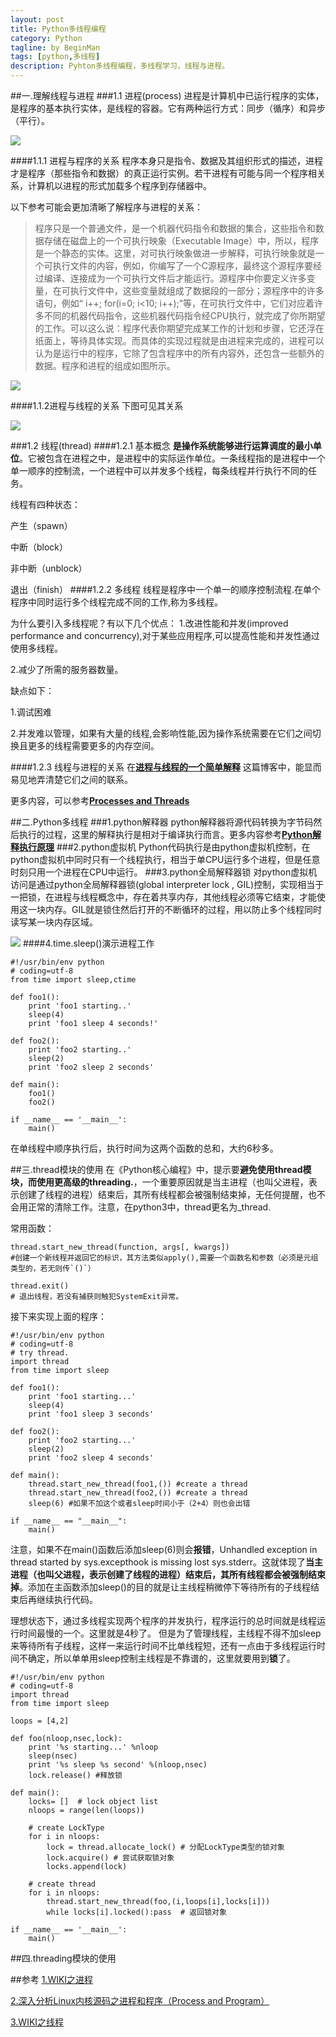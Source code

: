 ```yaml
---
layout: post
title: Python多线程编程
category: Python
tagline: by BeginMan
tags: [python,多线程]
description: Pyhton多线程编程，多线程学习，线程与进程。
---
```

##一.理解线程与进程
###1.1 进程(process)
进程是计算机中已运行程序的实体，是程序的基本执行实体，是线程的容器。它有两种运行方式：同步（循序）和异步（平行）。

![](http://www.bbc.co.uk/schools/gcsebitesize/design/images/fd_production_process.gif)

####1.1.1 进程与程序的关系
程序本身只是指令、数据及其组织形式的描述，进程才是程序（那些指令和数据）的真正运行实例。若干进程有可能与同一个程序相关系，计算机以进程的形式加载多个程序到存储器中。

以下参考可能会更加清晰了解程序与进程的关系：

>程序只是一个普通文件，是一个机器代码指令和数据的集合，这些指令和数据存储在磁盘上的一个可执行映象（Executable Image）中，所以，程序是一个静态的实体。这里，对可执行映象做进一步解释，可执行映象就是一个可执行文件的内容，例如，你编写了一个C源程序，最终这个源程序要经过编译、连接成为一个可执行文件后才能运行。源程序中你要定义许多变量，在可执行文件中，这些变量就组成了数据段的一部分；源程序中的许多语句，例如“ i++; for(i=0; i<10; i++);”等，在可执行文件中，它们对应着许多不同的机器代码指令，这些机器代码指令经CPU执行，就完成了你所期望的工作。可以这么说：程序代表你期望完成某工作的计划和步骤，它还浮在纸面上，等待具体实现。而具体的实现过程就是由进程来完成的，进程可以认为是运行中的程序，它除了包含程序中的所有内容外，还包含一些额外的数据。程序和进程的组成如图所示。

![](http://oss.org.cn/kernel-book/ch04/4.1.files/image002.gif)

####1.1.2进程与线程的关系
下图可见其关系

![](http://www.herbaat.com/wp-content/uploads/2014/01/process-and-thread.png)

###1.2 线程(thread)
####1.2.1 基本概念
**是操作系统能够进行运算调度的最小单位**。它被包含在进程之中，是进程中的实际运作单位。一条线程指的是进程中一个单一顺序的控制流，一个进程中可以并发多个线程，每条线程并行执行不同的任务。

线程有四种状态：

产生（spawn）

中断（block）

非中断（unblock）

退出（finish）
####1.2.2 多线程
线程是程序中一个单一的顺序控制流程.在单个程序中同时运行多个线程完成不同的工作,称为多线程。

为什么要引入多线程呢？有以下几个优点：
1.改进性能和并发(improved performance and concurrency),对于某些应用程序,可以提高性能和并发性通过使用多线程。

2.减少了所需的服务器数量。

缺点如下：

1.调试困难

2.并发难以管理，如果有大量的线程,会影响性能,因为操作系统需要在它们之间切换且更多的线程需要更多的内存空间。

####1.2.3 线程与进程的关系
在[**进程与线程的一个简单解释**](http://www.ruanyifeng.com/blog/2013/04/processes_and_threads.html) 这篇博客中，能显而易见地弄清楚它们之间的联系。

更多内容，可以参考[**Processes and Threads**](http://www.qnx.com/developers/docs/6.4.1/neutrino/getting_started/s1_procs.html?lang=cn#Threads_and_processes)

##二.Python多线程
###1.python解释器
python解释器将源代码转换为字节码然后执行的过程，这里的解释执行是相对于编译执行而言。更多内容参考[**Python解释执行原理**](http://www.wangyuxiong.com/archives/51258)
###2.python虚拟机
Python代码执行是由python虚拟机控制，在python虚拟机中同时只有一个线程执行，相当于单CPU运行多个进程，但是任意时刻只用一个进程在CPU中运行。
###3.python全局解释器锁
对python虚拟机访问是通过python全局解释器锁(global interpreter lock , GIL)控制，实现相当于一把锁，在进程与线程概念中，存在着共享内存，其他线程必须等它结束，才能使用这一块内存。GIL就是锁住然后打开的不断循环的过程，用以防止多个线程同时读写某一块内存区域。

![](http://deliveryimages.acm.org/10.1145/960000/959339/7124f1.png)
####4.time.sleep()演示进程工作

    #!/usr/bin/env python
    # coding=utf-8
    from time import sleep,ctime

    def foo1():
        print 'foo1 starting..'
        sleep(4)
        print 'foo1 sleep 4 seconds!'
    
    def foo2():
        print 'foo2 starting..'
        sleep(2)
        print 'foo2 sleep 2 seconds'
    
    def main():
        foo1()
        foo2()
    
    if __name__ == '__main__':
        main()
        
在单线程中顺序执行后，执行时间为这两个函数的总和，大约6秒多。

##三.thread模块的使用
在《Python核心编程》中，提示要**避免使用thread模块，而使用更高级的threading.**，一个重要原因就是当主进程（也叫父进程，表示创建了线程的进程）结束后，其所有线程都会被强制结束掉，无任何提醒，也不会用正常的清除工作。注意，在python3中，thread更名为_thread.

常用函数：

    thread.start_new_thread(function, args[, kwargs])
    #创建一个新线程并返回它的标识，其方法类似apply(),需要一个函数名和参数（必须是元组类型的，若无则传`()`）
    
    thread.exit()
    # 退出线程，若没有捕获则触犯SystemExit异常。
    
接下来实现上面的程序：

    #!/usr/bin/env python
    # coding=utf-8
    # try thread.
    import thread
    from time import sleep
    
    def foo1():
        print 'foo1 starting...'
        sleep(4)
        print 'foo1 sleep 3 seconds'
    
    def foo2():
        print 'foo2 starting...'
        sleep(2)
        print 'foo2 sleep 4 seconds'
    
    def main():
        thread.start_new_thread(foo1,()) #create a thread
        thread.start_new_thread(foo2,()) #create a thread
        sleep(6) #如果不加这个或者sleep时间小于（2+4）则也会出错
        
    if __name__ == "__main__":
        main()
        
注意，如果不在main()函数后添加sleep(6)则会**报错**，Unhandled exception in thread started by sys.excepthook is missing lost sys.stderr。这就体现了**当主进程（也叫父进程，表示创建了线程的进程）结束后，其所有线程都会被强制结束掉**。添加在主函数添加sleep()的目的就是让主线程稍微停下等待所有的子线程结束后再继续执行代码。

理想状态下，通过多线程实现两个程序的并发执行，程序运行的总时间就是线程运行时间最慢的一个。这里就是4秒了。
但是为了管理线程，主线程不得不加sleep来等待所有子线程，这样一来运行时间不比单线程短，还有一点由于多线程运行时间不确定，所以单单用sleep控制主线程是不靠谱的，这里就要用到**锁**了。
    
    #!/usr/bin/env python
    # coding=utf-8
    import thread
    from time import sleep
    
    loops = [4,2]
    
    def foo(nloop,nsec,lock):
        print '%s starting...' %nloop
        sleep(nsec)
        print '%s sleep %s second' %(nloop,nsec)
        lock.release() #释放锁
    
    def main():
        locks= []  # lock object list
        nloops = range(len(loops))
    
        # create LockType
        for i in nloops:
            lock = thread.allocate_lock() # 分配LockType类型的锁对象
            lock.acquire() # 尝试获取锁对象
            locks.append(lock) 
        
        # create thread
        for i in nloops:
            thread.start_new_thread(foo,(i,loops[i],locks[i]))
            while locks[i].locked():pass  # 返回锁对象
    
    if __name__ == '__main__':
        main()
    

##四.threading模块的使用



##参考
[1.WIKI之进程](http://zh.wikipedia.org/wiki/%E8%BF%9B%E7%A8%8B)

[2.深入分析Linux内核源码之进程和程序（Process and Program）](http://oss.org.cn/kernel-book/ch04/4.1.htm)

[3.WIKI之线程](http://zh.wikipedia.org/wiki/%E7%BA%BF%E7%A8%8B)






